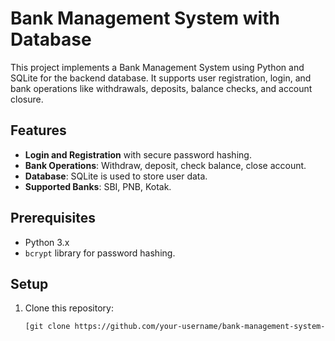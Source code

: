 # Bank Management System with Database

This project implements a Bank Management System using Python and SQLite for the backend database. It supports user registration, login, 
and bank operations like withdrawals, deposits, balance checks, and account closure.

## Features
- **Login and Registration** with secure password hashing.
- **Bank Operations**: Withdraw, deposit, check balance, close account.
- **Database**: SQLite is used to store user data.
- **Supported Banks**: SBI, PNB, Kotak.

## Prerequisites
- Python 3.x
- `bcrypt` library for password hashing.

## Setup
1. Clone this repository:
   ```bash
   [git clone https://github.com/your-username/bank-management-system-db.git](https://github.com/VamsiReddy773/Bank-Management-System)

